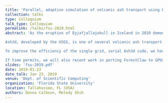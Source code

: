 ```yaml
---
title: 'Parallel, adaptive simulation of volcanic ash transport using ForestClaw '
collection: talks
type: Colloquium
talk_type: Colloquium
permalink: /talks/fsu-2019.html
abstract: 'As the eruption of Eyjafjallajokull in Iceland in 2010 demonstrated, &quot;zero ash tolerance&quot; policies imposed on civil aviation can lead to significant disruption for travelers and loss of revenue for airlines.  To mitigate the hazards associated with  volcanic eruptions, numerical volcanic ash transport and dispersal models are routinely used to forecast ash concentration loads in the atmosphere.   However, delivering  high fidelity predictions within operational time frames, especially for long-lasting eruptions that spread ash over  wide areas with dense air traffic,  places severe demands on computational resources.

Ash3d, developed by the USGS, is one of several volcanic ash transport models in operational use.  Available through a web-based portal, Ash3d solves a set of advection- diffusion-deposition equations to transport one or more classes of ash particles on a regional latitude/longitude grid.  Current meteorological data is used to define wind fields for the transport equations and second order finite volume schemes are used to update the evolving ash plume.

To improve the efficiency of the single grid, serial Ash3d code, we have ported Ash3d to our parallel, adaptive software library ForestClaw.  We present results showing the scalability of the Ash3d extension of ForestClaw and discuss issues related to porting legacy codes to modern parallel, adaptive frameworks. Results will include tests to simulate the eruption of Mt. St. Helen&apos;s and the Icelandic volcano Eyja.  

If time permits, we will also recent work in porting ForestClaw to GPUs.'
slides: 'fsu-2019.pdf'
date: 2019-01-23
date_talk: Jan 23, 2019
venue: 'Dept. of Scientific Computing'
organization: 'Florida State University'
location: Tallahassee, FL (USA)
authors: Donna Calhoun, Melody Shih
---
```


